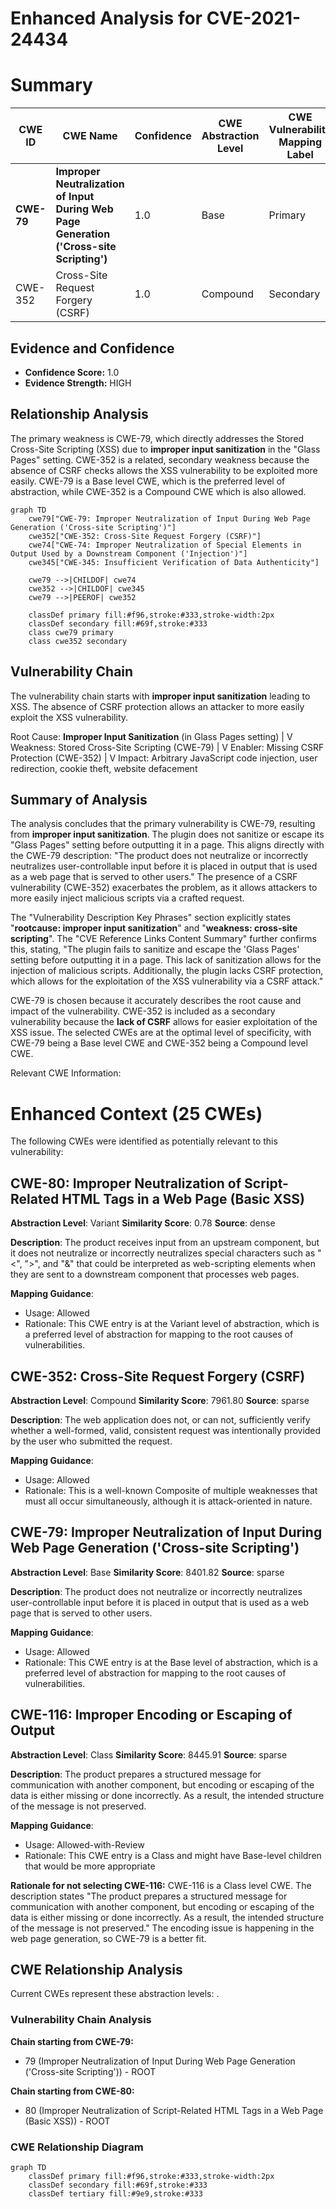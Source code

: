 # Enhanced Analysis for CVE-2021-24434

# Summary
| CWE ID | CWE Name | Confidence | CWE Abstraction Level | CWE Vulnerability Mapping Label | CWE-Vulnerability Mapping Notes |
|---|---|---|---|---|---|
| **CWE-79** | **Improper Neutralization of Input During Web Page Generation ('Cross-site Scripting')** | 1.0 | Base | Primary | Allowed |
| CWE-352 | Cross-Site Request Forgery (CSRF) | 1.0 | Compound | Secondary | Allowed |

## Evidence and Confidence

*   **Confidence Score:** 1.0
*   **Evidence Strength:** HIGH

## Relationship Analysis
The primary weakness is CWE-79, which directly addresses the Stored Cross-Site Scripting (XSS) due to **improper input sanitization** in the "Glass Pages" setting. CWE-352 is a related, secondary weakness because the absence of CSRF checks allows the XSS vulnerability to be exploited more easily. CWE-79 is a Base level CWE, which is the preferred level of abstraction, while CWE-352 is a Compound CWE which is also allowed.
```mermaid
graph TD
    cwe79["CWE-79: Improper Neutralization of Input During Web Page Generation ('Cross-site Scripting')"]
    cwe352["CWE-352: Cross-Site Request Forgery (CSRF)"]
    cwe74["CWE-74: Improper Neutralization of Special Elements in Output Used by a Downstream Component ('Injection')"]
    cwe345["CWE-345: Insufficient Verification of Data Authenticity"]
    
    cwe79 -->|CHILDOF| cwe74
    cwe352 -->|CHILDOF| cwe345
    cwe79 -->|PEEROF| cwe352

    classDef primary fill:#f96,stroke:#333,stroke-width:2px
    classDef secondary fill:#69f,stroke:#333
    class cwe79 primary
    class cwe352 secondary
```

## Vulnerability Chain
The vulnerability chain starts with **improper input sanitization** leading to XSS. The absence of CSRF protection allows an attacker to more easily exploit the XSS vulnerability.

Root Cause: **Improper Input Sanitization** (in Glass Pages setting)
|
V
Weakness: Stored Cross-Site Scripting (CWE-79)
|
V
Enabler: Missing CSRF Protection (CWE-352)
|
V
Impact: Arbitrary JavaScript code injection, user redirection, cookie theft, website defacement

## Summary of Analysis
The analysis concludes that the primary vulnerability is CWE-79, resulting from **improper input sanitization**. The plugin does not sanitize or escape its "Glass Pages" setting before outputting it in a page. This aligns directly with the CWE-79 description: "The product does not neutralize or incorrectly neutralizes user-controllable input before it is placed in output that is used as a web page that is served to other users." The presence of a CSRF vulnerability (CWE-352) exacerbates the problem, as it allows attackers to more easily inject malicious scripts via a crafted request.

The "Vulnerability Description Key Phrases" section explicitly states "**rootcause: improper input sanitization**" and "**weakness: cross-site scripting**". The "CVE Reference Links Content Summary" further confirms this, stating, "The plugin fails to sanitize and escape the 'Glass Pages' setting before outputting it in a page. This lack of sanitization allows for the injection of malicious scripts. Additionally, the plugin lacks CSRF protection, which allows for the exploitation of the XSS vulnerability via a CSRF attack."

CWE-79 is chosen because it accurately describes the root cause and impact of the vulnerability. CWE-352 is included as a secondary vulnerability because the **lack of CSRF** allows for easier exploitation of the XSS issue. The selected CWEs are at the optimal level of specificity, with CWE-79 being a Base level CWE and CWE-352 being a Compound level CWE.

Relevant CWE Information:

# Enhanced Context (25 CWEs)
The following CWEs were identified as potentially relevant to this vulnerability:

## CWE-80: Improper Neutralization of Script-Related HTML Tags in a Web Page (Basic XSS)
**Abstraction Level**: Variant
**Similarity Score**: 0.78
**Source**: dense

**Description**:
The product receives input from an upstream component, but it does not neutralize or incorrectly neutralizes special characters such as "<", ">", and "&" that could be interpreted as web-scripting elements when they are sent to a downstream component that processes web pages.

**Mapping Guidance**:
- Usage: Allowed
- Rationale: This CWE entry is at the Variant level of abstraction, which is a preferred level of abstraction for mapping to the root causes of vulnerabilities.

## CWE-352: Cross-Site Request Forgery (CSRF)
**Abstraction Level**: Compound
**Similarity Score**: 7961.80
**Source**: sparse

**Description**:
The web application does not, or can not, sufficiently verify whether a well-formed, valid, consistent request was intentionally provided by the user who submitted the request.

**Mapping Guidance**:
- Usage: Allowed
- Rationale: This is a well-known Composite of multiple weaknesses that must all occur simultaneously, although it is attack-oriented in nature.

## CWE-79: Improper Neutralization of Input During Web Page Generation ('Cross-site Scripting')
**Abstraction Level**: Base
**Similarity Score**: 8401.82
**Source**: sparse

**Description**:
The product does not neutralize or incorrectly neutralizes user-controllable input before it is placed in output that is used as a web page that is served to other users.

**Mapping Guidance**:
- Usage: Allowed
- Rationale: This CWE entry is at the Base level of abstraction, which is a preferred level of abstraction for mapping to the root causes of vulnerabilities.

## CWE-116: Improper Encoding or Escaping of Output
**Abstraction Level**: Class
**Similarity Score**: 8445.91
**Source**: sparse

**Description**:
The product prepares a structured message for communication with another component, but encoding or escaping of the data is either missing or done incorrectly. As a result, the intended structure of the message is not preserved.

**Mapping Guidance**:
- Usage: Allowed-with-Review
- Rationale: This CWE entry is a Class and might have Base-level children that would be more appropriate

**Rationale for not selecting CWE-116:**
CWE-116 is a Class level CWE. The description states "The product prepares a structured message for communication with another component, but encoding or escaping of the data is either missing or done incorrectly. As a result, the intended structure of the message is not preserved." The encoding issue is happening in the web page generation, so CWE-79 is a better fit.


## CWE Relationship Analysis

Current CWEs represent these abstraction levels: .


### Vulnerability Chain Analysis

**Chain starting from CWE-79:**
- 79 (Improper Neutralization of Input During Web Page Generation ('Cross-site Scripting')) - ROOT


**Chain starting from CWE-80:**
- 80 (Improper Neutralization of Script-Related HTML Tags in a Web Page (Basic XSS)) - ROOT



### CWE Relationship Diagram

```mermaid
graph TD
    classDef primary fill:#f96,stroke:#333,stroke-width:2px
    classDef secondary fill:#69f,stroke:#333
    classDef tertiary fill:#9e9,stroke:#333
```